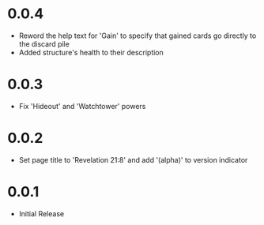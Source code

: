 # 0.0.4
- Reword the help text for 'Gain' to specify that gained cards go directly to the discard pile
- Added structure's health to their description

# 0.0.3
- Fix 'Hideout' and 'Watchtower' powers

# 0.0.2
- Set page title to 'Revelation 21:8' and add '(alpha)' to version indicator

# 0.0.1
- Initial Release
